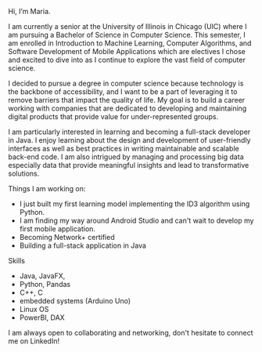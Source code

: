 
Hi, I’m Maria.

I am currently a senior at the University of Illinois in Chicago (UIC) where I am pursuing a Bachelor of Science in Computer Science. This semester, I am enrolled in Introduction to Machine Learning, Computer Algorithms, and Software Development of Mobile Applications which are electives I chose and excited to dive into as I continue to explore the vast field of computer science.

I decided to pursue a degree in computer science because technology is the backbone of accessibility, and I want to be a part of leveraging it to remove barriers that impact the quality of life. My goal is to build a career working with companies that are dedicated to
developing and maintaining digital products that provide value for under-represented groups.

I am particularly interested in learning and becoming a full-stack developer in Java. I enjoy learning about the design and development of user-friendly interfaces as well as best practices in writing maintainable and scalable back-end code. I am also intrigued by managing and processing big data especially data that provide meaningful insights and lead to transformative solutions. 

Things I am working on:
- I just built my first learning model implementing the ID3 algorithm using Python.
- I am finding my way around Android Studio and can't wait to develop my first mobile application.
- Becoming Network+ certified
- Building a full-stack application in Java
  
Skills
- Java, JavaFX,
- Python, Pandas
- C++, C
- embedded systems (Arduino Uno)
- Linux OS
- PowerBI, DAX


I am always open to collaborating and networking, don't hesitate to connect me on LinkedIn!
  
<!---
mclem6/mclem6 is a ✨ special ✨ repository because its `README.md` (this file) appears on your GitHub profile.
You can click the Preview link to take a look at your changes.
--->

